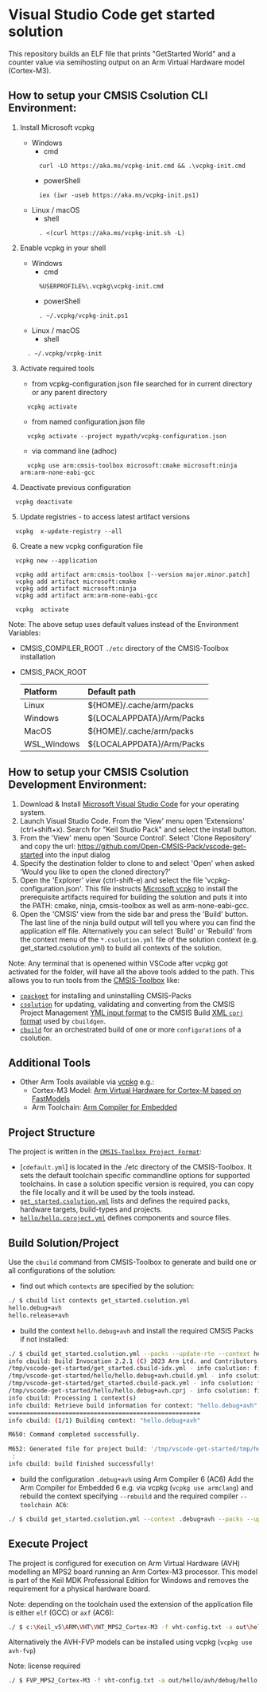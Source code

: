 # Visual Studio Code get started solution
This repository builds an ELF file that prints "GetStarted World" and a counter value via semihosting output on an Arm Virtual Hardware model (Cortex-M3).

## How to setup your CMSIS Csolution CLI Environment:
1. Install Microsoft vcpkg
    - Windows
      - cmd
      ```
        curl -LO https://aka.ms/vcpkg-init.cmd && .\vcpkg-init.cmd
      ```
      - powerShell
      ```
        iex (iwr -useb https://aka.ms/vcpkg-init.ps1)
      ```
    - Linux / macOS
      - shell
      ```
        . <(curl https://aka.ms/vcpkg-init.sh -L)
      ```

2. Enable vcpkg in your shell
   - Windows
     - cmd
     ```
       %USERPROFILE%\.vcpkg\vcpkg-init.cmd
     ```
     - powerShell
     ```
       . ~/.vcpkg/vcpkg-init.ps1
     ``` 
   - Linux / macOS
     - shell
    ```
      . ~/.vcpkg/vcpkg-init
    ```
    
3. Activate required tools
    - from vcpkg-configuration.json file searched for in current directory or any parent directory
    ```
      vcpkg activate
    ```
    - from named configuration.json file
    ```
      vcpkg activate --project mypath/vcpkg-configuration.json
    ```
    - via command line (adhoc) 
    ```
      vcpkg use arm:cmsis-toolbox microsoft:cmake microsoft:ninja arm:arm-none-eabi-gcc
    ```

4. Deactivate previous configuration
  ```
    vcpkg deactivate
  ```

5. Update registries - to access latest artifact versions
  ```
    vcpkg  x-update-registry --all
  ```

6. Create a new vcpkg configuration file
  ```
    vcpkg new --application
  ```
  ```
    vcpkg add artifact arm:cmsis-toolbox [--version major.minor.patch]
    vcpkg add artifact microsoft:cmake
    vcpkg add artifact microsoft:ninja
    vcpkg add artifact arm:arm-none-eabi-gcc
  ```
  ```
    vcpkg  activate
  ```

Note: The above setup uses default values instead of the Environment Variables:
  - CMSIS_COMPILER_ROOT `./etc` directory of the CMSIS-Toolbox installation
  - CMSIS_PACK_ROOT

    Platform    | Default path
    :-----------|:------------
    Linux       | ${HOME}/.cache/arm/packs
    Windows     | ${LOCALAPPDATA}/Arm/Packs
    MacOS       | ${HOME}/.cache/arm/packs
    WSL_Windows | ${LOCALAPPDATA}/Arm/Packs

## How to setup your CMSIS Csolution Development Environment:
1. Download & Install [Microsoft Visual Studio Code](https://code.visualstudio.com/download) for your operating system.
2. Launch Visual Studio Code. From the 'View' menu open 'Extensions' (ctrl+shift+x). Search for "Keil Studio Pack" and select the install button.
3. From the 'View' menu open 'Source Control'. Select 'Clone Repository' and copy the url: https://github.com/Open-CMSIS-Pack/vscode-get-started into the input dialog
4. Specify the destination folder to clone to and select 'Open' when asked 'Would you like to open the cloned directory?'
5. Open the 'Explorer' view (ctrl-shift-e) and select the file 'vcpkg-configuration.json'. This file instructs [Microsoft vcpkg](https://github.com/microsoft/vcpkg-tool#vcpkg-artifacts) to install the prerequisite artifacts required for building the solution and puts it into the PATH: cmake, ninja, cmsis-toolbox as well as arm-none-eabi-gcc.
6. Open the 'CMSIS' view from the side bar and press the 'Build' button. The last line of the ninja build output will tell you where you can
find the application elf file. Alternatively you can select 'Build' or 'Rebuild' from the context menu of the `*.csolution.yml` file of the solution context
(e.g. get_started.csolution.yml) to build all contexts of the solution.

Note: Any terminal that is openened within VSCode after vcpkg got activated for the folder, will have all the above tools added to the path. 
This allows you to run tools from the [CMSIS-Toolbox](https://github.com/Open-CMSIS-Pack/cmsis-toolbox/blob/main/docs/build-tools.md) like:
- [`cpackget`](https://github.com/Open-CMSIS-Pack/cmsis-toolbox/blob/main/docs/build-tools.md#cpackget-invocation) for installing and uninstalling CMSIS-Packs
- [`csolution`](https://github.com/Open-CMSIS-Pack/cmsis-toolbox/blob/main/docs/build-tools.md#csolution-invocation) for updating, validating and converting from the CMSIS Project Management [YML input format](https://github.com/Open-CMSIS-Pack/devtools/blob/main/tools/projmgr/docs/Manual/YML-Input-Format.md#yaml-input-format)
  to the CMSIS Build [XML `cprj` format](https://open-cmsis-pack.github.io/devtools/buildmgr/latest/element_cprj.html) used by `cbuildgen`.
- [`cbuild`](https://github.com/Open-CMSIS-Pack/cmsis-toolbox/blob/main/docs/build-tools.md#cbuild-invocation) for an orchestrated build of one or more `configurations` of a csolution.
   
## Additional Tools

- Other Arm Tools available via [vcpkg](https://www.keil.arm.com/packages/) e.g.:
  - Cortex-M3 Model: [Arm Virtual Hardware for Cortex-M based on FastModels](https://www.keil.arm.com/packages/#models/arm/avh-fvp)
  - Arm Toolchain: [Arm Compiler for Embedded](https://www.keil.arm.com/packages/#compilers/arm/armclang) 

## Project Structure

The project is written in the [`CMSIS-Toolbox Project Format`](https://github.com/Open-CMSIS-Pack/cmsis-toolbox/blob/main/docs/YML-Input-Format.md):

- [`cdefault.yml`] is located in the ./etc directory of the CMSIS-Toolbox. It sets the default toolchain specific commandline options for supported toolchains.
  In case a solution specific version is required, you can copy the file locally and it will be used by the tools instead.
- [`get_started.csolution.yml`](./get_started.csolution.yml) lists and defines the required packs, hardware targets, build-types and projects.
- [`hello/hello.cproject.yml`](./hello/hello.cproject.yml) defines components and source files.

## Build Solution/Project

Use the `cbuild` command from CMSIS-Toolbox to generate and build one or all configurations of the solution:

- find out which `contexts` are specified by the solution:
```bash
./ $ cbuild list contexts get_started.csolution.yml
hello.debug+avh
hello.release+avh
```

- build the context `hello.debug+avh` and install the required CMSIS Packs if not installed:
```bash
./ $ cbuild get_started.csolution.yml --packs --update-rte --context hello.debug+avh
info cbuild: Build Invocation 2.2.1 (C) 2023 Arm Ltd. and Contributors
/tmp/vscode-get-started/get_started.cbuild-idx.yml - info csolution: file generated successfully
/tmp/vscode-get-started/hello/hello.debug+avh.cbuild.yml - info csolution: file generated successfully
/tmp/vscode-get-started/get_started.cbuild-pack.yml - info csolution: file is already up-to-date
/tmp/vscode-get-started/hello/hello.debug+avh.cprj - info csolution: file generated successfully
info cbuild: Processing 1 context(s)
info cbuild: Retrieve build information for context: "hello.debug+avh"
======================================================
info cbuild: (1/1) Building context: "hello.debug+avh"

M650: Command completed successfully.

M652: Generated file for project build: '/tmp/vscode-get-started/tmp/hello/avh/debug/CMakeLists.txt'
 :
info cbuild: build finished successfully!
```

- build the configuration `.debug+avh` using Arm Compiler 6 (AC6)
Add the Arm Compiler for Embedded 6 e.g. via vcpkg (`vcpkg use armclang`) and rebuild the context specifying `--rebuild` and the required compiler `--toolchain AC6`:
```bash
./ $ cbuild get_started.csolution.yml --context .debug+avh --packs --update-rte --rebuild --toolchain AC6
```

## Execute Project

The project is configured for execution on Arm Virtual Hardware (AVH) modelling an MPS2 board running an Arm Cortex-M3 processor. 
This model is part of the Keil MDK Professional Edition for Windows and removes the requirement for a physical hardware board.

Note: depending on the toolchain used the extension of the application file is either `elf` (GCC) or `axf` (AC6):

```bash
./ $ c:\Keil_v5\ARM\VHT\VHT_MPS2_Cortex-M3 -f vht-config.txt -a out\hello\avh\debug\hello.axf
```

Alternatively the AVH-FVP models can be installed using vcpkg (`vcpkg use avh-fvp`)

Note: license required

```bash
./ $ FVP_MPS2_Cortex-M3 -f vht-config.txt -a out/hello/avh/debug/hello.elf
```
